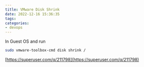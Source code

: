 ```yaml
---
title: VMware Disk Shrink
date: 2022-12-16 15:36:35
tags:
categories:
- devops
---
```


In Guest OS and run

```bash
sudo vmware-toolbox-cmd disk shrink /
```



[https://superuser.com/q/211798](https://superuser.com/q/211798)
